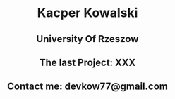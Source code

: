 <h1 align="center">Kacper Kowalski</h1>
<h2 align="center">University Of Rzeszow</h2>
<h2 align="center">
  The last Project: XXX
</h2>
<h2 align="center">Contact me: devkow77@gmail.com</h2>


